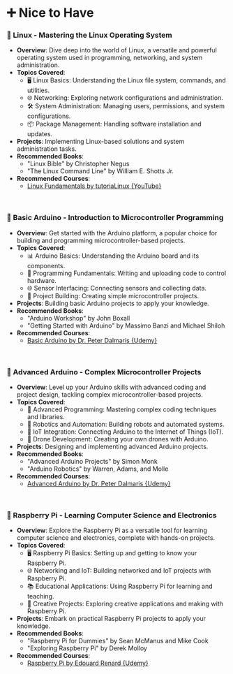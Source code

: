 
# ➕ Nice to Have

### 🐧 Linux - Mastering the Linux Operating System
- **Overview**: Dive deep into the world of Linux, a versatile and powerful operating system used in programming, networking, and system administration.
- **Topics Covered**:
  - 🖥️ Linux Basics: Understanding the Linux file system, commands, and utilities.
  - 🌐 Networking: Exploring network configurations and administration.
  - 🛠️ System Administration: Managing users, permissions, and system configurations.
  - 📦 Package Management: Handling software installation and updates.
- **Projects**: Implementing Linux-based solutions and system administration tasks.
- **Recommended Books**:
  - "Linux Bible" by Christopher Negus
  - "The Linux Command Line" by William E. Shotts Jr.
- **Recommended Courses**:
  - [Linux Fundamentals by tutoriaLinux {YouTube}](https://www.youtube.com/playlist?list=PLtK75qxsQaMLZSo7KL-PmiRarU7hrpnwK)

<br>

### 🤖 Basic Arduino - Introduction to Microcontroller Programming
- **Overview**: Get started with the Arduino platform, a popular choice for building and programming microcontroller-based projects.
- **Topics Covered**:
  - 📊 Arduino Basics: Understanding the Arduino board and its components.
  - 📜 Programming Fundamentals: Writing and uploading code to control hardware.
  - 🌐 Sensor Interfacing: Connecting sensors and collecting data.
  - 🚀 Project Building: Creating simple microcontroller projects.
- **Projects**: Building basic Arduino projects to apply your knowledge.
- **Recommended Books**:
  - "Arduino Workshop" by John Boxall
  - "Getting Started with Arduino" by Massimo Banzi and Michael Shiloh
- **Recommended Courses**:
  - [Basic Arduino by Dr. Peter Dalmaris {Udemy}](https://www.udemy.com/course/arduino-sbs-17gs/)

<br>
  
### 🌟 Advanced Arduino - Complex Microcontroller Projects
- **Overview**: Level up your Arduino skills with advanced coding and project design, tackling complex microcontroller-based projects.
- **Topics Covered**:
  - 🧠 Advanced Programming: Mastering complex coding techniques and libraries.
  - 🤖 Robotics and Automation: Building robots and automated systems.
  - 📡 IoT Integration: Connecting Arduino to the Internet of Things (IoT).
  - 🚁 Drone Development: Creating your own drones with Arduino.
- **Projects**: Designing and implementing advanced Arduino projects.
- **Recommended Books**:
  - "Advanced Arduino Projects" by Simon Monk
  - "Arduino Robotics" by Warren, Adams, and Molle
- **Recommended Courses**:
  - [Advanced Arduino by Dr. Peter Dalmaris {Udemy}](https://www.udemy.com/course/arduino-sbs-getting-serious/)

<br>

### 🍓 Raspberry Pi - Learning Computer Science and Electronics
- **Overview**: Explore the Raspberry Pi as a versatile tool for learning computer science and electronics, complete with hands-on projects.
- **Topics Covered**:
  - 🖥️ Raspberry Pi Basics: Setting up and getting to know your Raspberry Pi.
  - 🌐 Networking and IoT: Building networked and IoT projects with Raspberry Pi.
  - 📚 Educational Applications: Using Raspberry Pi for learning and teaching.
  - 🌟 Creative Projects: Exploring creative applications and making with Raspberry Pi.
- **Projects**: Embark on practical Raspberry Pi projects to apply your knowledge.
- **Recommended Books**:
  - "Raspberry Pi for Dummies" by Sean McManus and Mike Cook
  - "Exploring Raspberry Pi" by Derek Molloy
- **Recommended Courses**:
  - [Raspberry Pi by Edouard Renard {Udemy}](https://www.udemy.com/course/raspberry-pi-for-beginners-step-by-step/)
